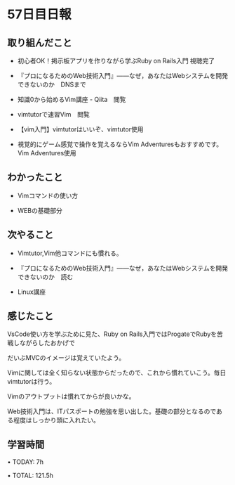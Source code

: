 # 57日目日報

## 取り組んだこと
- 初心者OK！掲示板アプリを作りながら学ぶRuby on Rails入門 視聴完了
  
- 『プロになるためのWeb技術入門』――なぜ，あなたはWebシステムを開発できないのか　DNSまで

- 知識0から始めるVim講座 - Qiita　閲覧

- vimtutorで速習Vim　閲覧

- 【vim入門】vimtutorはいいぞ、vimtutor使用

- 視覚的にゲーム感覚で操作を覚えるならVim Adventuresもおすすめです。　Vim Adventures使用
  
## わかったこと
- Vimコマンドの使い方

- WEBの基礎部分　

## 次やること
- Vimtutor,Vim他コマンドにも慣れる。

- 『プロになるためのWeb技術入門』――なぜ，あなたはWebシステムを開発できないのか　読む

- Linux講座

## 感じたこと
VsCode使い方を学ぶために見た、Ruby on Rails入門ではProgateでRubyを苦戦しながらしたおかげで

だいぶMVCのイメージは覚えていたよう。

Vimに関しては全く知らない状態からだったので、これから慣れていこう。毎日vimtutorは行う。

Vimのアウトプットは慣れてからが良いかな。

Web技術入門は、ITパスポートの勉強を思い出した。基礎の部分となるのである程度はしっかり頭に入れたい。

## 学習時間
• TODAY: 7h

• TOTAL: 121.5h
